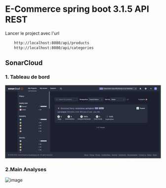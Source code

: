 # E-Commerce spring boot 3.1.5 API REST
Lancer le project avec l'url 
    
        http://localhost:8080/api/products
        http://localhost:8080/api/categories
    
    
## SonarCloud 
### 1. Tableau de bord 

![img.png](img.png)
### 2.Main Analyses
![image](https://github.com/moAllElite/ecommerce-springboot/assets/123075078/8445dca8-d7f3-448a-8465-1f3536402eb2)
